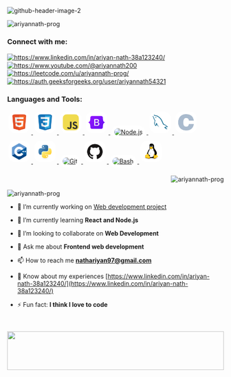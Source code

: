 
![github-header-image-2](https://github.com/user-attachments/assets/66e5c66b-70c9-4abc-8d4c-273fadca6911)

<p align="left"> <img src="https://komarev.com/ghpvc/?username=ariyannath-prog&label=Profile%20views&color=0e75b6&style=flat" alt="ariyannath-prog" /> </p>
<h3 align="left">Connect with me:</h3>
<p align="left">
  
<a href="https://www.linkedin.com/in/ariyan-nath-38a123240/" target="blank"><img align="center" src="https://raw.githubusercontent.com/rahuldkjain/github-profile-readme-generator/master/src/images/icons/Social/linked-in-alt.svg" alt="https://www.linkedin.com/in/ariyan-nath-38a123240/" height="30" width="40" /></a>
<a href="https://www.youtube.com/@ariyannath200" target="blank"><img align="center" src="https://raw.githubusercontent.com/rahuldkjain/github-profile-readme-generator/master/src/images/icons/Social/youtube.svg" alt="https://www.youtube.com/@ariyannath200" height="30" width="40" /></a>
<a href="https://leetcode.com/u/ariyannath-prog/" target="blank"><img align="center" src="https://raw.githubusercontent.com/rahuldkjain/github-profile-readme-generator/master/src/images/icons/Social/leet-code.svg" alt="https://leetcode.com/u/ariyannath-prog/" height="30" width="40" /></a>
<a href="https://www.geeksforgeeks.org/user/ariyannath54321/" target="blank"><img align="center" src="https://raw.githubusercontent.com/rahuldkjain/github-profile-readme-generator/master/src/images/icons/Social/geeks-for-geeks.svg" alt="https://auth.geeksforgeeks.org/user/ariyannath54321" height="30" width="40" /></a>
</p>

<h3 align="left">Languages and Tools:</h3>
<p align="left">
  
<a href="https://www.w3.org/html/" target="_blank" title="HTML5">
  <img src="https://raw.githubusercontent.com/devicons/devicon/master/icons/html5/html5-original.svg" alt="HTML5" width="38" height="38" style="margin: 3px; background-color: white; padding: 6px; border-radius: 16px;" />
</a>

<a href="https://www.w3schools.com/css/" target="_blank" title="CSS3">
  <img src="https://raw.githubusercontent.com/devicons/devicon/master/icons/css3/css3-original.svg" alt="CSS3" width="38" height="38" style="margin: 3px; background-color: white; padding: 6px; border-radius: 16px;" />
</a>

<a href="https://developer.mozilla.org/en-US/docs/Web/JavaScript" target="_blank" title="JavaScript">
  <img src="https://raw.githubusercontent.com/devicons/devicon/master/icons/javascript/javascript-original.svg" alt="JavaScript" width="38" height="38" style="margin: 3px; background-color: white; padding: 6px; border-radius: 16px;" />
</a>

<a href="https://getbootstrap.com" target="_blank" title="Bootstrap">
  <img src="https://raw.githubusercontent.com/devicons/devicon/master/icons/bootstrap/bootstrap-original.svg" alt="Bootstrap" width="38" height="38" style="margin: 3px; background-color: white; padding: 6px; border-radius: 16px;" />
</a>

<a href="https://nodejs.org/" target="_blank" title="Node.js">
  <img src="https://www.vectorlogo.zone/logos/nodejs/nodejs-icon.svg" alt="Node.js" width="38" height="38" style="margin: 3px; background-color: white; padding: 6px; border-radius: 16px;" />
</a>

<a href="https://www.mysql.com/" target="_blank" title="MySQL">
  <img src="https://raw.githubusercontent.com/devicons/devicon/master/icons/mysql/mysql-original.svg" alt="MySQL" width="38" height="38" style="margin: 3px; background-color: white; padding: 6px; border-radius: 16px;" />
</a>

<a href="https://www.cprogramming.com/" target="_blank" title="C">
  <img src="https://raw.githubusercontent.com/devicons/devicon/master/icons/c/c-original.svg" alt="C" width="38" height="38" style="margin: 3px; background-color: white; padding: 6px; border-radius: 16px;" />
</a>

<a href="https://www.learncpp.com/" target="_blank" title="C++">
  <img src="https://raw.githubusercontent.com/devicons/devicon/master/icons/cplusplus/cplusplus-original.svg" alt="C++" width="38" height="38" style="margin: 3px; background-color: white; padding: 6px; border-radius: 16px;" />
</a>

<a href="https://www.python.org" target="_blank" title="Python">
  <img src="https://raw.githubusercontent.com/devicons/devicon/master/icons/python/python-original.svg" alt="Python" width="38" height="38" style="margin: 3px; background-color: white; padding: 6px; border-radius: 16px;" />
</a>

<a href="https://git-scm.com/" target="_blank" title="Git">
  <img src="https://www.vectorlogo.zone/logos/git-scm/git-scm-icon.svg" alt="Git" width="38" height="38" style="margin: 3px; background-color: white; padding: 6px; border-radius: 16px;" />
</a>

<a href="https://github.com/" target="_blank" title="GitHub">
  <img src="https://raw.githubusercontent.com/devicons/devicon/master/icons/github/github-original.svg" alt="GitHub" width="38" height="38" style="margin: 3px; background-color: white; padding: 6px; border-radius: 16px;" />
</a>

<a href="https://www.gnu.org/software/bash/" target="_blank" title="Bash">
  <img src="https://upload.wikimedia.org/wikipedia/commons/4/4b/Bash_Logo_Colored.svg" alt="Bash" width="38" height="38" style="margin: 3px; background-color: white; padding: 6px; border-radius: 16px;" />
</a>

<a href="https://www.linux.org/" target="_blank" title="Linux">
  <img src="https://raw.githubusercontent.com/devicons/devicon/master/icons/linux/linux-original.svg" alt="Linux" width="38" height="38" style="margin: 3px; background-color: white; padding: 6px; border-radius: 16px;" />
</a>


</p>

<p align="right">
  <img align="center" src="https://github-readme-stats.vercel.app/api/top-langs?username=ariyannath-prog&show_icons=true&locale=en&layout=compact&theme=dark" alt="ariyannath-prog" />
</p>

<p align="left">
  <img align="center" src="https://github-readme-stats.vercel.app/api?username=ariyannath-prog&show_icons=true&locale=en&theme=dark" alt="ariyannath-prog" />
</p>

- 🔭 I’m currently working on [Web development project](https://ariyannath-prog.github.io/E-Book-Haven/)

- 🌱 I’m currently learning **React and Node.js**

- 👯 I’m looking to collaborate on **Web Development**

- 💬 Ask me about **Frontend web development**

- 📫 How to reach me **nathariyan97@gmail.com**

- 📄 Know about my experiences [https://www.linkedin.com/in/ariyan-nath-38a123240/](https://www.linkedin.com/in/ariyan-nath-38a123240/)

- ⚡ Fun fact: **I think I love to code**

<br><br>
<img width="100%" height="90px" src="https://media1.giphy.com/media/v1.Y2lkPTc5MGI3NjExZndzaXpxZWIydWJsd256dWUzNzYzYmRxYXQxemJ4ZXdmMGozZ2FpayZlcD12MV9pbnRlcm5hbF9naWZfYnlfaWQmY3Q9cw/vamRg4k9FO2wyFylIx/200.webp">
